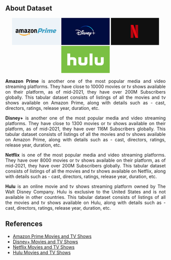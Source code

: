 ## About Dataset
<div align="center">
	<img width = "30%" src="https://github.com/Bayunova28/Movies_Analytics/blob/main/amazon-prime.jpg">
  <img width = "30%" src="https://github.com/Bayunova28/Movies_Analytics/blob/main/disney-plus-background-3yj4c6wmjfjo4vaj.jpg">
  <img width = "30%" src="https://github.com/Bayunova28/Movies_Analytics/blob/main/BrandAssets_Logos_02-NSymbol.jpg">
  <img width = "30%" src="https://github.com/Bayunova28/Movies_Analytics/blob/main/hulu-fxo5g9d2z5nmrq7p.jpg">
</div>
<p align='justify'><b>Amazon Prime</b> is another one of the most popular media and video streaming platforms. They have close to 10000 movies or tv shows available on their platform, as of mid-2021, they have over 200M Subscribers globally. This tabular dataset consists of listings of all the movies and tv shows available on Amazon Prime, along with details such as - cast, directors, ratings, release year, duration, etc.</p>
<p align='justify'><b>Disney+</b> is another one of the most popular media and video streaming platforms. They have close to 1300 movies or tv shows available on their platform, as of mid-2021, they have over 116M Subscribers globally. This tabular dataset consists of listings of all the movies and tv shows available on Amazon Prime, along with details such as - cast, directors, ratings, release year, duration, etc.</p>
<p align='justify'><b>Netflix</b> is one of the most popular media and video streaming platforms. They have over 8000 movies or tv shows available on their platform, as of mid-2021, they have over 200M Subscribers globally. This tabular dataset consists of listings of all the movies and tv shows available on Netflix, along with details such as - cast, directors, ratings, release year, duration, etc.</p>
<p align='justify'><b>Hulu</b> is an online movie and tv shows streaming platform owned by The Walt Disney Company. Hulu is exclusive to the United States and is not available in other countries. This tabular dataset consists of listings of all the movies and tv shows available on Hulu, along with details such as - cast, directors, ratings, release year, duration, etc.</p>

## References
* [Amazon Prime Movies and TV Shows](https://www.kaggle.com/datasets/shivamb/amazon-prime-movies-and-tv-shows)
* [Disney+ Movies and TV Shows](https://www.kaggle.com/datasets/shivamb/disney-movies-and-tv-shows)
* [Netflix Movies and TV Shows](https://www.kaggle.com/datasets/shivamb/netflix-shows)
* [Hulu Movies and TV Shows](https://www.kaggle.com/datasets/shivamb/hulu-movies-and-tv-shows)
